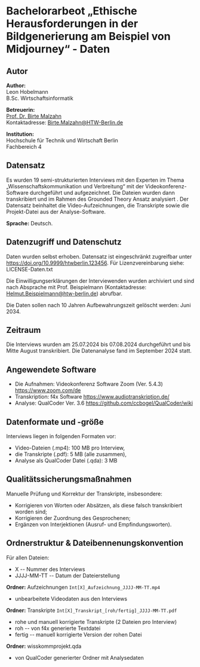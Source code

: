 # Bachelorarbeot „Ethische Herausforderungen in der Bildgenerierung am Beispiel von Midjourney“ - Daten

## Autor

**Author:**<br>
Leon Hobelmann
<br>B.Sc. Wirtschaftsinformatik

**Betreuerin:**<br>
[Prof. Dr. Birte Malzahn](https://www.htw-berlin.de/hochschule/personen/person/?eid=8589)
<br>Kontaktadresse: Birte.Malzahn@HTW-Berlin.de

**Institution:**<br>
Hochschule für Technik und Wirtschaft Berlin <br>
Fachbereich 4 

## Datensatz

Es wurden 19 semi-strukturierten Interviews mit den Experten im Thema „Wissenschaftskommunikation und Verbreitung“ mit der Videokonferenz-Software durchgeführt und aufgezeichnet. Die Dateien wurden dann transkribiert und im Rahmen des Grounded Theory Ansatz analysiert . Der Datensatz beinhaltet die Video-Aufzeichnungen, die Transkripte sowie die Projekt-Datei aus der Analyse-Software.

**Sprache:** Deutsch.

## Datenzugriff und Datenschutz

Daten wurden selbst erhoben. Datensatz ist eingeschränkt zugreifbar unter <https://doi.org/10.9999/htwberlin.123456>. Für Lizenzvereinbarung siehe: LICENSE-Daten.txt

Die Einwilligungserklärungen der Interviewenden wurden archiviert und sind nach Absprache mit Prof. Beispielmann (Kontaktadresse: Helmut.Beispielmann@htw-berlin.de) abrufbar.

Die Daten sollen nach 10 Jahren Aufbewahrungszeit gelöscht werden: Juni 2034.

## Zeitraum

Die Interviews wurden am 25.07.2024 bis 07.08.2024 durchgeführt und bis Mitte August transkribiert.
Die Datenanalyse fand im September 2024 statt.

## Angewendete Software

* Die Aufnahmen: Videokonferenz Software Zoom (Ver. 5.4.3) <https://www.zoom.com/de>
* Transkription: f4x Software <https://www.audiotranskription.de/>
* Analyse:  QualCoder Ver. 3.6 <https://github.com/ccbogel/QualCoder/wiki>

## Datenformate und -größe

Interviews liegen in folgenden Formaten vor:

* Video-Dateien (.mp4): 100 MB pro Interview,
* die Transkripte (.pdf): 5 MB (alle zusammen),
* Analyse als QualCoder Datei (.qda): 3 MB

## Qualitätssicherungsmaßnahmen

Manuelle Prüfung und Korrektur der Transkripte, insbesondere:

* Korrigieren von Worten oder Absätzen, als diese falsch transkribiert worden sind;
* Korrigieren der Zuordnung des Gesprochenen;
* Ergänzen von Interjektionen (Ausruf- und Empfindungsworten).

## Ordnerstruktur & Dateibennenungskonvention

Für allen Dateien:

- X -- Nummer des Interviews
- JJJJ-MM-TT -- Datum der Dateierstellung

**Ordner:** Aufzeichnungen
`Int[X]_Aufzeichnung_JJJJ-MM-TT.mp4`

- unbearbeitete Videodaten aus den Interviews

**Ordner:** Transkripte
`Int[X]_Transkript_[roh/fertig]_JJJJ-MM-TT.pdf`

- rohe und manuell korrigierte Transkripte (2 Dateien pro Interview)
- roh -- von f4x generierte Textdatei
- fertig -- manuell korrigierte Version der rohen Datei

**Ordner:** wisskommprojekt.qda

- von QualCoder generierter Ordner mit Analysedaten
